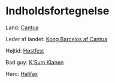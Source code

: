 # Indholdsfortegnelse

Land: [Cantua](The_Big_Campaign_TM/Prep/Cantua.md)

Leder af landet: [Kong Barcelos af Cantua](https://github.com/MatiasTvorup/LokesNextBigCampaign/blob/main/The_Big_Campaign_TM/Prep/Barcelos%20af%20Cantua.md)

Højtid: [Høstfest](The_Big_Campaign_TM/Prep/Høstfest.md)

Bad guy: [K'Sum Klanen](The_Big_Campaign_TM/Prep/K'Sum-klanen.md)

Hero: [Halifax](The_Big_Campaign_TM/Prep/Halifax.md)
